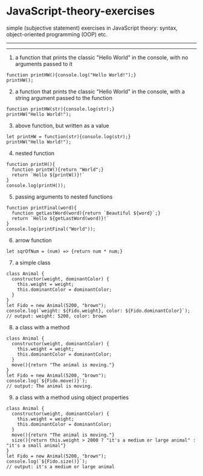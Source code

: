# JavaScript-theory-exercises
simple (subjective statement) exercises in JavaScript theory: syntax, object-oriented programming (OOP) etc.
***
***
1. a function that prints the classic "Hello World" in the console, with no arguments passed to it
```
function printHW(){console.log("Hello World!");}
printHW();
```
2. a function that prints the classic "Hello World" in the console, with a string argument passed to the function
```
function printHW(str){console.log(str);}
printHW("Hello World!");
```
3. above function, but written as a value
```
let printHW = function(str){console.log(str);}
printHW("Hello World!");
```
4. nested function
```
function printH(){
  function printW(){return "World";}
  return `Hello ${printW()}!`
}
console.log(printH());
```
5. passing arguments to nested functions
```
function printFinal(word){
  function getLastWord(word){return `Beautiful ${word}`;}
  return `Hello ${getLastWord(word)}!`
}
console.log(printFinal("World"));
```
6. arrow function
```
let sqrOfNum = (num) => {return num * num;}
```
7. a simple class
```
class Animal {
  constructor(weight, dominantColor) {
    this.weight = weight;
    this.dominantColor = dominantColor;
  }
}
let Fido = new Animal(5200, "brown");
console.log(`weight: ${Fido.weight}, color: ${Fido.dominantColor}`);
// output: weight: 5200, color: brown
```
8. a class with a method
```
class Animal {
  constructor(weight, dominantColor) {
    this.weight = weight;
    this.dominantColor = dominantColor;
  }
  move(){return "The animal is moving."}
}
let Fido = new Animal(5200, "brown");
console.log(`${Fido.move()}`);
// output: The animal is moving.
```
9. a class with a method using object properties
```
class Animal {
  constructor(weight, dominantColor) {
    this.weight = weight;
    this.dominantColor = dominantColor;
  }
  move(){return "The animal is moving."}
  size(){return this.weight > 2000 ? "it's a medium or large animal" : "it's a small animal"}
}
let Fido = new Animal(5200, "brown");
console.log(`${Fido.size()}`);
// output: it's a medium or large animal
```